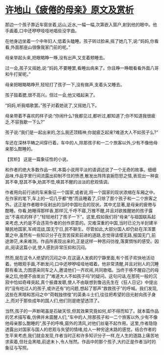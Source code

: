 # [许地山《疲倦的母亲》原文及赏析](https://www.vrrw.net/wx/15055.html)

那边一个孩子靠近车窗坐着,远山,近水,一幅一幅,次第嵌入窗户,射到他的眼中。他手画着,口中还咿咿哑哑地唱些没字曲。

在他身边坐着一个中年妇人,低着头瞌睡。孩子转过脸来,摇了她几下,说:“妈妈,你看看,外面那座山很像我家门前的呢。”

母亲举起头来,把眼略睁一睁,没有出声,又支着颊睡去。

过一会,孩子又摇她,说:“妈妈,不要睡罢,看睡出病来了。你且睁一睁眼看看外面八哥和牛打架呢。”

母亲把眼略略睁开,轻轻打了孩子一下,没有做声,支着头又睡去。

孩子鼓着腮,很不高兴。但过一会,他又唱起来了。

“妈妈,听我唱歌罢。”孩子对着她说了,又摇她几下。

母亲带着不喜欢的样子说:“你闹什么?我都见过,都听过,都知道了;你不知道我很疲乏,不容我歇一下么?”

孩子说:“我们是一起出来的,怎么我还顶精神,你就疲乏起来?难道大人不如孩子么?”

车还在深林平畴之间穿行着。车中的人,除那孩子和一二个旅客以外,少有不像他母亲那么酣睡的。



【赏析】 这是一篇象征性的小说。

和作者的绝大多数作品一样,本篇小说用平淡的语调述说了一个无奇的故事。细细品味,作品字里行间流露出抑制不住的愤懑,散发出阵阵哀婉怨怒之情,表现出一种哀其不幸,怒其不争,劝其不悟,唤其不醒的淡淡的悲观情调。

作者用向前行进的车来象征一个国家,或者说,将一个国家的现状浓缩在车厢之中。在作家的笔下,车上的一切几乎都“倦”而且睡着了,只除了那个孩子和一二个旅客之外。这正是作者眼中反射出的当时中国社会的现状。其中尤显著,是母亲的疲倦与酣睡。你看,她睡得那样香,那样沉,千呼不寤,万推不醒,并且对欲推醒她的孩子露出“不喜欢的样子”,“轻轻地打了孩子一下”。这里,假如我们将“母亲”与祖国联系起来考虑,大约是不会违背作者的创作原意的。灾难深重的中国,当时已沦为半封建半殖民地国家,军阀混战,国无宁日,民不聊生。尽管如此,大部分国人却仍处在浑浑噩噩之中,虽然有一些知识分子在苦苦探索前进的道路,总觉得请缨无路,报国无门,前途渺茫,未来难测。作品所表现出来的,正是这样一种苦闷彷徨,落寞惆怅的感受。因此,阅读这篇小说,使人感到非常压抑和沉闷。

然而,就在这令人绝望的沉闷之中,在这逼人发疯的宁静里面,有个孩子欢快地活动着。他眼观手画,不断发问,口中还咿咿哑哑地唱着。他非常清醒,并且对别人的沉睡颇有看法,力图感染同车之人,邀请他们一齐欢闹,共同歌唱。当终于唤不醒自己的母亲之后,他便不由发出了“难道大人不如孩子吗”的疑问。这句问话,在那死一般的沉寂中恰如奇峰突起,真个振聋发聩,使人不由联想到鲁迅先生在《狂人日记》中提出的“没有吃过人的孩子,或许还有”的问题,想起了那声“救救孩子”的呼喊。我们发现,这些在黑暗和苦闷之中“荷戟独徬徨”的英勇斗士们,往往把希望的目光射向孩子身上,而对于那些成年的国人们,他们则是绝望透顶了。

当然,孩子的一声断喝虽是石破天惊,但其效果究竟如何,却不得而知了。就本篇作品的艺术描写看,仿佛并未震醒人们,“车中的人,除那孩子和一二个旅客以外,少有不像他母亲那么酣睡的”,孩子的呼唤,窗外的清风,对他们丝毫不起作用。这里,作者隐隐透露出对国家与国人的悲观与失望的情绪,给人一种穷途末路的感觉。结合作者的生平来考虑,我们就会发现,作者当时正和许多知识分子一样,在人生的道路上痛苦地求索着,但社会黑暗,前途未卜,令人怅然。作品中的那个孩子,大约正是作者当时的象征与写照。

